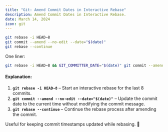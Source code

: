```yaml
---
title: "Git: Amend Commit Dates in Interactive Rebase"   
description: Amend Commit Dates in Interactive Rebase.  
date: March 14, 2024  
icon: git  
---
```




```bash
git rebase -i HEAD~8  
git commit --amend --no-edit --date="$(date)"  
git rebase --continue
```

One liner:
```bash
git rebase -i HEAD~8 && GIT_COMMITTER_DATE="$(date)" git commit --amend --no-edit && git rebase --continue
```

#### Explanation:
1. **`git rebase -i HEAD~8`** – Start an interactive rebase for the last 8 commits.  
2. **`git commit --amend --no-edit --date="$(date)"`** – Update the commit date to the current time without modifying the commit message.  
3. **`git rebase --continue`** – Continue the rebase process after amending the commit.

Useful for keeping commit timestamps updated while rebasing. 🚀
